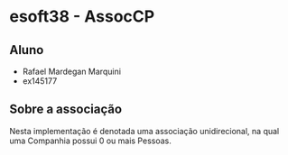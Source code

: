 # esoft38 - AssocCP

## Aluno
* Rafael Mardegan Marquini
* ex145177

## Sobre a associação
Nesta implementação é denotada uma associação unidirecional, na qual uma Companhia possui 0 ou mais Pessoas.
